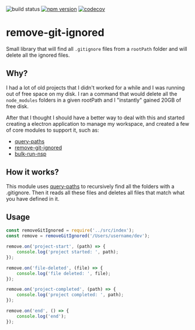 ![build status](https://travis-ci.org/canastro/remove-git-ignored.svg?branch=master)
[![npm version](https://badge.fury.io/js/remove-git-ignored.svg)](https://badge.fury.io/js/remove-git-ignored)
[![codecov](https://codecov.io/gh/canastro/remove-git-ignored/branch/master/graph/badge.svg)](https://codecov.io/gh/canastro/remove-git-ignored)

# remove-git-ignored
Small library that will find all `.gitignore` files from a `rootPath` folder and will delete all the ignored files.

## Why?
I had a lot of old projects that I didn't worked for a while and I was running out of free space on my disk. I ran a command that would delete all the `node_modules` folders in a given rootPath and I "instantly" gained 20GB of free disk.

After that I thought I should have a better way to deal with this and started creating a electron application to manage my workspace, and created a few of core modules to support it, such as:
* [query-paths](https://github.com/canastro/query-paths)
* [remove-git-ignored](https://github.com/canastro/remove-git-ignored)
* [bulk-run-nsp](https://github.com/canastro/bulk-run-nsp)

## How it works?
This module uses [query-paths](https://github.com/canastro/query-paths) to recursively find all the folders with a .gitignore. Then it reads all these files and deletes all files that match what you have defined in it.

## Usage
```js
const removeGitIgnored = require('../src/index');
const remove = removeGitIgnored('/Users/username/dev');

remove.on('project-start', (path) => {
    console.log('project started: ', path);
});

remove.on('file-deleted', (file) => {
    console.log('file deleted: ', file);
});

remove.on('project-completed', (path) => {
    console.log('project completed: ', path);
});

remove.on('end', () => {
    console.log('end');
});
```

